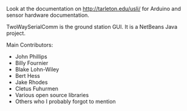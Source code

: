 Look at the documentation on http://tarleton.edu/usli/ for Arduino and sensor hardware documentation.

TwoWaySerialComm is the ground station GUI. It is a NetBeans Java project.


Main Contributors:
- John Phillips
- Billy Fournier
- Blake Lohn-Wiley
- Bert Hess
- Jake Rhodes
- Cletus Fuhurmen
- Various open source libraries
- Others who I probably forgot to mention
